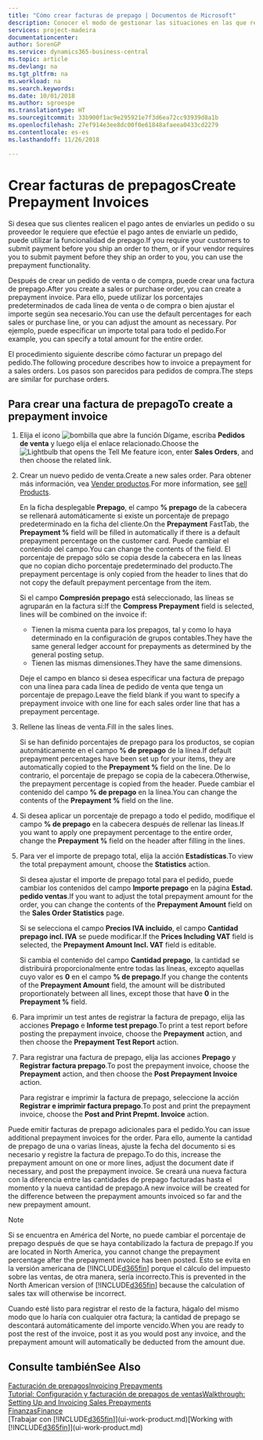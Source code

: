 ```yaml
---
title: "Cómo crear facturas de prepago | Documentos de Microsoft"
description: Conocer el modo de gestionar las situaciones en las que requiere prepago, o lo requiere el proveedor.
services: project-madeira
documentationcenter: 
author: SorenGP
ms.service: dynamics365-business-central
ms.topic: article
ms.devlang: na
ms.tgt_pltfrm: na
ms.workload: na
ms.search.keywords: 
ms.date: 10/01/2018
ms.author: sgroespe
ms.translationtype: HT
ms.sourcegitcommit: 33b900f1ac9e295921e7f3d6ea72cc93939d8a1b
ms.openlocfilehash: 27ef914e3ee8dc00f0e61848afaeea0433cd2279
ms.contentlocale: es-es
ms.lasthandoff: 11/26/2018

---
```

# <a name="create-prepayment-invoices"></a><span data-ttu-id="c4880-103">Crear facturas de prepagos</span><span class="sxs-lookup"><span data-stu-id="c4880-103">Create Prepayment Invoices</span></span>
<span data-ttu-id="c4880-104">Si desea que sus clientes realicen el pago antes de enviarles un pedido o su proveedor le requiere que efectúe el pago antes de enviarle un pedido, puede utilizar la funcionalidad de prepago.</span><span class="sxs-lookup"><span data-stu-id="c4880-104">If you require your customers to submit payment before you ship an order to them, or if your vendor requires you to submit payment before they ship an order to you, you can use the prepayment functionality.</span></span>  

<span data-ttu-id="c4880-105">Después de crear un pedido de venta o de compra, puede crear una factura de prepago.</span><span class="sxs-lookup"><span data-stu-id="c4880-105">After you create a sales or purchase order, you can create a prepayment invoice.</span></span> <span data-ttu-id="c4880-106">Para ello, puede utilizar los porcentajes predeterminados de cada línea de venta o de compra o bien ajustar el importe según sea necesario.</span><span class="sxs-lookup"><span data-stu-id="c4880-106">You can use the default percentages for each sales or purchase line, or you can adjust the amount as necessary.</span></span> <span data-ttu-id="c4880-107">Por ejemplo, puede especificar un importe total para todo el pedido.</span><span class="sxs-lookup"><span data-stu-id="c4880-107">For example, you can specify a total amount for the entire order.</span></span>  

<span data-ttu-id="c4880-108">El procedimiento siguiente describe cómo facturar un prepago del pedido.</span><span class="sxs-lookup"><span data-stu-id="c4880-108">The following procedure describes how to invoice a prepayment for a sales orders.</span></span> <span data-ttu-id="c4880-109">Los pasos son parecidos para pedidos de compra.</span><span class="sxs-lookup"><span data-stu-id="c4880-109">The steps are similar for purchase orders.</span></span>  

## <a name="to-create-a-prepayment-invoice"></a><span data-ttu-id="c4880-110">Para crear una factura de prepago</span><span class="sxs-lookup"><span data-stu-id="c4880-110">To create a prepayment invoice</span></span>  
1. <span data-ttu-id="c4880-111">Elija el icono ![bombilla que abre la función Dígame](media/ui-search/search_small.png "Dígame que desea hacer"), escriba **Pedidos de venta** y luego elija el enlace relacionado.</span><span class="sxs-lookup"><span data-stu-id="c4880-111">Choose the ![Lightbulb that opens the Tell Me feature](media/ui-search/search_small.png "Tell me what you want to do") icon, enter **Sales Orders**, and then choose the related link.</span></span>  
2. <span data-ttu-id="c4880-112">Crear un nuevo pedido de venta.</span><span class="sxs-lookup"><span data-stu-id="c4880-112">Create a new sales order.</span></span> <span data-ttu-id="c4880-113">Para obtener más información, vea [Vender productos](sales-how-sell-products.md).</span><span class="sxs-lookup"><span data-stu-id="c4880-113">For more information, see [sell Products](sales-how-sell-products.md).</span></span>  

    <span data-ttu-id="c4880-114">En la ficha desplegable **Prepago**, el campo **% prepago** de la cabecera se rellenará automáticamente si existe un porcentaje de prepago predeterminado en la ficha del cliente.</span><span class="sxs-lookup"><span data-stu-id="c4880-114">On the **Prepayment** FastTab, the **Prepayment %** field will be filled in automatically if there is a default prepayment percentage on the customer card.</span></span> <span data-ttu-id="c4880-115">Puede cambiar el contenido del campo.</span><span class="sxs-lookup"><span data-stu-id="c4880-115">You can change the contents of the field.</span></span> <span data-ttu-id="c4880-116">El porcentaje de prepago sólo se copia desde la cabecera en las líneas que no copian dicho porcentaje predeterminado del producto.</span><span class="sxs-lookup"><span data-stu-id="c4880-116">The prepayment percentage is only copied from the header to lines that do not copy the default prepayment percentage from the item.</span></span>  

    <span data-ttu-id="c4880-117">Si el campo **Compresión prepago** está seleccionado, las líneas se agruparán en la factura si:</span><span class="sxs-lookup"><span data-stu-id="c4880-117">If the **Compress Prepayment** field is selected, lines will be combined on the invoice if:</span></span>  
    - <span data-ttu-id="c4880-118">Tienen la misma cuenta para los prepagos, tal y como lo haya determinado en la configuración de grupos contables.</span><span class="sxs-lookup"><span data-stu-id="c4880-118">They have the same general ledger account for prepayments as determined by the general posting setup.</span></span>  
    - <span data-ttu-id="c4880-119">Tienen las mismas dimensiones.</span><span class="sxs-lookup"><span data-stu-id="c4880-119">They have the same dimensions.</span></span>  

    <span data-ttu-id="c4880-120">Deje el campo en blanco si desea especificar una factura de prepago con una línea para cada línea de pedido de venta que tenga un porcentaje de prepago.</span><span class="sxs-lookup"><span data-stu-id="c4880-120">Leave the field blank if you want to specify a prepayment invoice with one line for each sales order line that has a prepayment percentage.</span></span>  

3. <span data-ttu-id="c4880-121">Rellene las líneas de venta.</span><span class="sxs-lookup"><span data-stu-id="c4880-121">Fill in the sales lines.</span></span>  

    <span data-ttu-id="c4880-122">Si se han definido porcentajes de prepago para los productos, se copian automáticamente en el campo **% de prepago** de la línea.</span><span class="sxs-lookup"><span data-stu-id="c4880-122">If default prepayment percentages have been set up for your items, they are automatically copied to the **Prepayment %** field on the line.</span></span> <span data-ttu-id="c4880-123">De lo contrario, el porcentaje de prepago se copia de la cabecera.</span><span class="sxs-lookup"><span data-stu-id="c4880-123">Otherwise, the prepayment percentage is copied from the header.</span></span> <span data-ttu-id="c4880-124">Puede cambiar el contenido del campo **% de prepago** en la línea.</span><span class="sxs-lookup"><span data-stu-id="c4880-124">You can change the contents of the **Prepayment %** field on the line.</span></span>  
4. <span data-ttu-id="c4880-125">Si desea aplicar un porcentaje de prepago a todo el pedido, modifique el campo **% de prepago** en la cabecera después de rellenar las líneas.</span><span class="sxs-lookup"><span data-stu-id="c4880-125">If you want to apply one prepayment percentage to the entire order, change the **Prepayment %** field on the header after filling in the lines.</span></span>  
5. <span data-ttu-id="c4880-126">Para ver el importe de prepago total, elija la acción **Estadísticas**.</span><span class="sxs-lookup"><span data-stu-id="c4880-126">To view the total prepayment amount, choose the **Statistics** action.</span></span>

    <span data-ttu-id="c4880-127">Si desea ajustar el importe de prepago total para el pedido, puede cambiar los contenidos del campo **Importe prepago** en la página **Estad. pedido ventas**.</span><span class="sxs-lookup"><span data-stu-id="c4880-127">If you want to adjust the total prepayment amount for the order, you can change the contents of the **Prepayment Amount** field on the **Sales Order Statistics** page.</span></span>  

    <span data-ttu-id="c4880-128">Si se selecciona el campo **Precios IVA incluido**, el campo **Cantidad prepago incl. IVA** se puede modificar.</span><span class="sxs-lookup"><span data-stu-id="c4880-128">If the **Prices Including VAT** field is selected, the **Prepayment Amount Incl. VAT** field is editable.</span></span>  

    <span data-ttu-id="c4880-129">Si cambia el contenido del campo **Cantidad prepago**, la cantidad se distribuirá proporcionalmente entre todas las líneas, excepto aquellas cuyo valor es **0** en el campo **% de prepago**.</span><span class="sxs-lookup"><span data-stu-id="c4880-129">If you change the contents of the **Prepayment Amount** field, the amount will be distributed proportionately between all lines, except those that have **0** in the **Prepayment %** field.</span></span>  
6. <span data-ttu-id="c4880-130">Para imprimir un test antes de registrar la factura de prepago, elija las acciones **Prepago** e **Informe test prepago**.</span><span class="sxs-lookup"><span data-stu-id="c4880-130">To print a test report before posting the prepayment invoice, choose the **Prepayment** action, and then choose the **Prepayment Test Report** action.</span></span>  
7. <span data-ttu-id="c4880-131">Para registrar una factura de prepago, elija las acciones **Prepago** y **Registrar factura prepago**.</span><span class="sxs-lookup"><span data-stu-id="c4880-131">To post the prepayment invoice, choose the **Prepayment** action, and then choose the **Post Prepayment Invoice** action.</span></span>  

    <span data-ttu-id="c4880-132">Para registrar e imprimir la factura de prepago, seleccione la acción **Registrar e imprimir factura prepago**.</span><span class="sxs-lookup"><span data-stu-id="c4880-132">To post and print the prepayment invoice, choose the **Post and Print Prepmt. Invoice** action.</span></span>  

<span data-ttu-id="c4880-133">Puede emitir facturas de prepago adicionales para el pedido.</span><span class="sxs-lookup"><span data-stu-id="c4880-133">You can issue additional prepayment invoices for the order.</span></span> <span data-ttu-id="c4880-134">Para ello, aumente la cantidad de prepago de una o varias líneas, ajuste la fecha del documento si es necesario y registre la factura de prepago.</span><span class="sxs-lookup"><span data-stu-id="c4880-134">To do this, increase the prepayment amount on one or more lines, adjust the document date if necessary, and post the prepayment invoice.</span></span> <span data-ttu-id="c4880-135">Se creará una nueva factura con la diferencia entre las cantidades de prepago facturadas hasta el momento y la nueva cantidad de prepago.</span><span class="sxs-lookup"><span data-stu-id="c4880-135">A new invoice will be created for the difference between the prepayment amounts invoiced so far and the new prepayment amount.</span></span>  

> [!NOTE]  
>  <span data-ttu-id="c4880-136">Si se encuentra en América del Norte, no puede cambiar el porcentaje de prepago después de que se haya contabilizado la factura de prepago.</span><span class="sxs-lookup"><span data-stu-id="c4880-136">If you are located in North America, you cannot change the prepayment percentage after the prepayment invoice has been posted.</span></span> <span data-ttu-id="c4880-137">Esto se evita en la versión americana de [!INCLUDE[d365fin](includes/d365fin_md.md)] porque el cálculo del impuesto sobre las ventas, de otra manera, sería incorrecto.</span><span class="sxs-lookup"><span data-stu-id="c4880-137">This is prevented in the North American version of [!INCLUDE[d365fin](includes/d365fin_md.md)] because the calculation of sales tax will otherwise be incorrect.</span></span>  

 <span data-ttu-id="c4880-138">Cuando esté listo para registrar el resto de la factura, hágalo del mismo modo que lo haría con cualquier otra factura; la cantidad de prepago se descontará automáticamente del importe vencido.</span><span class="sxs-lookup"><span data-stu-id="c4880-138">When you are ready to post the rest of the invoice, post it as you would post any invoice, and the prepayment amount will automatically be deducted from the amount due.</span></span>  

## <a name="see-also"></a><span data-ttu-id="c4880-139">Consulte también</span><span class="sxs-lookup"><span data-stu-id="c4880-139">See Also</span></span>  
[<span data-ttu-id="c4880-140">Facturación de prepagos</span><span class="sxs-lookup"><span data-stu-id="c4880-140">Invoicing Prepayments</span></span>](finance-invoice-prepayments.md)  
[<span data-ttu-id="c4880-141">Tutorial: Configuración y facturación de prepagos de ventas</span><span class="sxs-lookup"><span data-stu-id="c4880-141">Walkthrough: Setting Up and Invoicing Sales Prepayments</span></span>](walkthrough-setting-up-and-invoicing-sales-prepayments.md)  
[<span data-ttu-id="c4880-142">Finanzas</span><span class="sxs-lookup"><span data-stu-id="c4880-142">Finance</span></span>](finance.md)  
<span data-ttu-id="c4880-143">[Trabajar con [!INCLUDE[d365fin](includes/d365fin_md.md)]](ui-work-product.md)</span><span class="sxs-lookup"><span data-stu-id="c4880-143">[Working with [!INCLUDE[d365fin](includes/d365fin_md.md)]](ui-work-product.md)</span></span>

